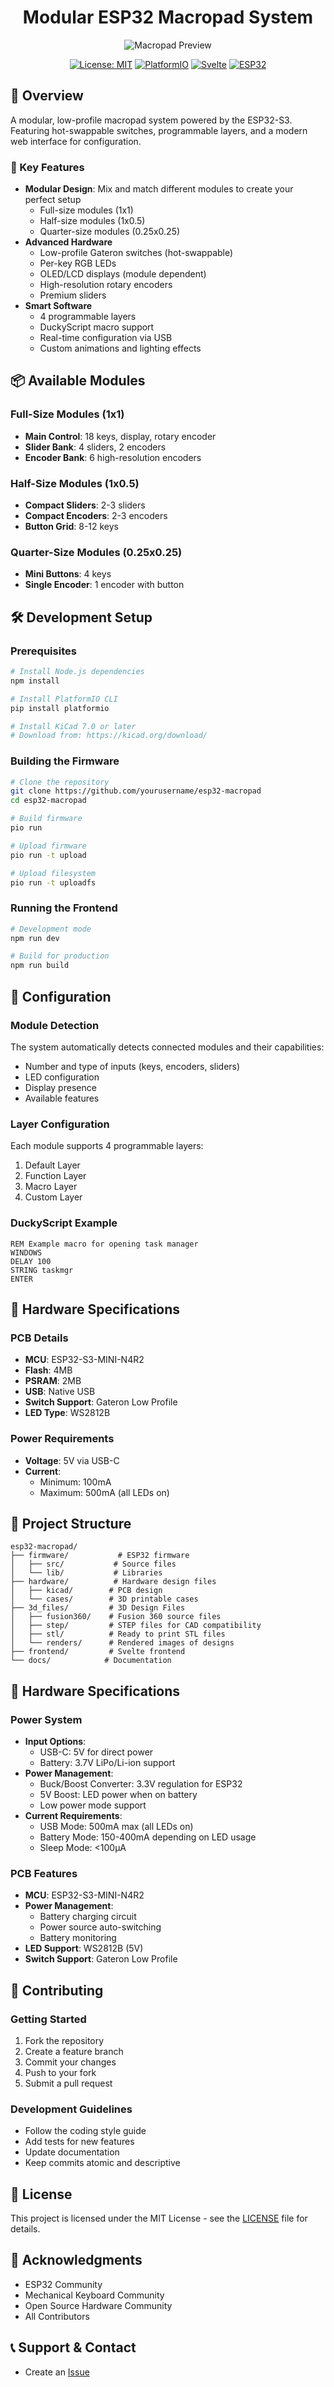 <div align="center">

# Modular ESP32 Macropad System

</div>

<div align="center">

![Macropad Preview](assets/macropad-preview.png)

[![License: MIT](https://img.shields.io/badge/License-MIT-yellow.svg)](https://opensource.org/licenses/MIT)
[![PlatformIO](https://img.shields.io/badge/PlatformIO-IDE-orange.svg)](https://platformio.org/)
[![Svelte](https://img.shields.io/badge/Svelte-Frontend-red.svg)](https://svelte.dev)
[![ESP32](https://img.shields.io/badge/ESP32-S3-blue.svg)](https://www.espressif.com/)

</div>

## 🚀 Overview
A modular, low-profile macropad system powered by the ESP32-S3. Featuring hot-swappable switches, programmable layers, and a modern web interface for configuration.

### 🎯 Key Features
- **Modular Design**: Mix and match different modules to create your perfect setup
  - Full-size modules (1x1)
  - Half-size modules (1x0.5)
  - Quarter-size modules (0.25x0.25)
- **Advanced Hardware**
  - Low-profile Gateron switches (hot-swappable)
  - Per-key RGB LEDs
  - OLED/LCD displays (module dependent)
  - High-resolution rotary encoders
  - Premium sliders
- **Smart Software**
  - 4 programmable layers
  - DuckyScript macro support
  - Real-time configuration via USB
  - Custom animations and lighting effects

## 📦 Available Modules

### Full-Size Modules (1x1)
- **Main Control**: 18 keys, display, rotary encoder
- **Slider Bank**: 4 sliders, 2 encoders
- **Encoder Bank**: 6 high-resolution encoders

### Half-Size Modules (1x0.5)
- **Compact Sliders**: 2-3 sliders
- **Compact Encoders**: 2-3 encoders
- **Button Grid**: 8-12 keys

### Quarter-Size Modules (0.25x0.25)
- **Mini Buttons**: 4 keys
- **Single Encoder**: 1 encoder with button

## 🛠️ Development Setup

### Prerequisites
```bash
# Install Node.js dependencies
npm install

# Install PlatformIO CLI
pip install platformio

# Install KiCad 7.0 or later
# Download from: https://kicad.org/download/
```

### Building the Firmware
```bash
# Clone the repository
git clone https://github.com/yourusername/esp32-macropad
cd esp32-macropad

# Build firmware
pio run

# Upload firmware
pio run -t upload

# Upload filesystem
pio run -t uploadfs
```

### Running the Frontend
```bash
# Development mode
npm run dev

# Build for production
npm run build
```

## 📝 Configuration

### Module Detection
The system automatically detects connected modules and their capabilities:
- Number and type of inputs (keys, encoders, sliders)
- LED configuration
- Display presence
- Available features

### Layer Configuration
Each module supports 4 programmable layers:
1. Default Layer
2. Function Layer
3. Macro Layer
4. Custom Layer

### DuckyScript Example
```ducky
REM Example macro for opening task manager
WINDOWS
DELAY 100
STRING taskmgr
ENTER
```

## 🔧 Hardware Specifications

### PCB Details
- **MCU**: ESP32-S3-MINI-N4R2
- **Flash**: 4MB
- **PSRAM**: 2MB
- **USB**: Native USB
- **Switch Support**: Gateron Low Profile
- **LED Type**: WS2812B

### Power Requirements
- **Voltage**: 5V via USB-C
- **Current**: 
  - Minimum: 100mA
  - Maximum: 500mA (all LEDs on)

## 📁 Project Structure
```
esp32-macropad/
├── firmware/           # ESP32 firmware
│   ├── src/           # Source files
│   └── lib/           # Libraries
├── hardware/          # Hardware design files
│   ├── kicad/        # PCB design
│   └── cases/        # 3D printable cases
├── 3d_files/         # 3D Design Files
│   ├── fusion360/    # Fusion 360 source files
│   ├── step/         # STEP files for CAD compatibility
│   ├── stl/          # Ready to print STL files
│   └── renders/      # Rendered images of designs
├── frontend/         # Svelte frontend
└── docs/            # Documentation
```

## 🔧 Hardware Specifications

### Power System
- **Input Options**:
  - USB-C: 5V for direct power
  - Battery: 3.7V LiPo/Li-ion support
- **Power Management**:
  - Buck/Boost Converter: 3.3V regulation for ESP32
  - 5V Boost: LED power when on battery
  - Low power mode support
- **Current Requirements**:
  - USB Mode: 500mA max (all LEDs on)
  - Battery Mode: 150-400mA depending on LED usage
  - Sleep Mode: <100µA

### PCB Features
- **MCU**: ESP32-S3-MINI-N4R2
- **Power Management**:
  - Battery charging circuit
  - Power source auto-switching
  - Battery monitoring
- **LED Support**: WS2812B (5V)
- **Switch Support**: Gateron Low Profile

## 🤝 Contributing

### Getting Started
1. Fork the repository
2. Create a feature branch
3. Commit your changes
4. Push to your fork
5. Submit a pull request

### Development Guidelines
- Follow the coding style guide
- Add tests for new features
- Update documentation
- Keep commits atomic and descriptive

## 📜 License
This project is licensed under the MIT License - see the [LICENSE](LICENSE) file for details.

## 🙏 Acknowledgments
- ESP32 Community
- Mechanical Keyboard Community
- Open Source Hardware Community
- All Contributors

## 📞 Support & Contact
- Create an [Issue](https://github.com/yourusername/esp32-macropad/issues)
